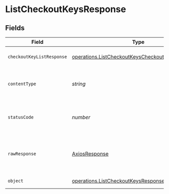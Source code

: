 # ListCheckoutKeysResponse


## Fields

| Field                                                                                                                    | Type                                                                                                                     | Required                                                                                                                 | Description                                                                                                              |
| ------------------------------------------------------------------------------------------------------------------------ | ------------------------------------------------------------------------------------------------------------------------ | ------------------------------------------------------------------------------------------------------------------------ | ------------------------------------------------------------------------------------------------------------------------ |
| `checkoutKeyListResponse`                                                                                                | [operations.ListCheckoutKeysCheckoutKeyListResponse](../../models/operations/listcheckoutkeyscheckoutkeylistresponse.md) | :heavy_minus_sign:                                                                                                       | A sequence of checkout keys.                                                                                             |
| `contentType`                                                                                                            | *string*                                                                                                                 | :heavy_check_mark:                                                                                                       | HTTP response content type for this operation                                                                            |
| `statusCode`                                                                                                             | *number*                                                                                                                 | :heavy_check_mark:                                                                                                       | HTTP response status code for this operation                                                                             |
| `rawResponse`                                                                                                            | [AxiosResponse](https://axios-http.com/docs/res_schema)                                                                  | :heavy_minus_sign:                                                                                                       | Raw HTTP response; suitable for custom response parsing                                                                  |
| `object`                                                                                                                 | [operations.ListCheckoutKeysResponseBody](../../models/operations/listcheckoutkeysresponsebody.md)                       | :heavy_minus_sign:                                                                                                       | Error response.                                                                                                          |